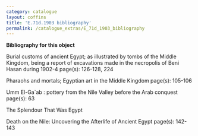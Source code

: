 ```yaml
---
category: catalogue
layout: coffins
title: 'E.71d.1903 bibliography'
permalink: /catalogue_extras/E_71d_1903_bibliography
---
```


**Bibliography for this object**


Burial customs of ancient Egypt; as illustrated by tombs of the Middle Kingdom, being a report of excavations made in the necropolis of Beni Hasan during 1902-4 page(s): 126-128, 224

Pharaohs and mortals; Egyptian art in the Middle Kingdom page(s): 105-106

Umm El-Ga`ab : pottery from the Nile Valley before the Arab conquest page(s): 63

The Splendour That Was Egypt

Death on the Nile: Uncovering the Afterlife of Ancient Egypt page(s): 142-143






